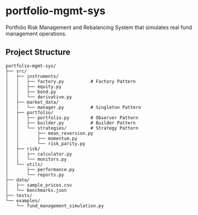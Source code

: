 # portfolio-mgmt-sys

Portfolio Risk Management and Rebalancing System that simulates real fund management operations.

## Project Structure

```
portfolio-mgmt-sys/
├── src/
│   ├── instruments/
│   │   ├── factory.py          # Factory Pattern
│   │   ├── equity.py
│   │   ├── bond.py
│   │   └── derivative.py
│   ├── market_data/
│   │   └── manager.py          # Singleton Pattern
│   ├── portfolio/
│   │   ├── portfolio.py        # Observer Pattern
│   │   ├── builder.py          # Builder Pattern
│   │   └── strategies/         # Strategy Pattern
│   │       ├── mean_reversion.py
│   │       ├── momentum.py
│   │       └── risk_parity.py
│   ├── risk/
│   │   ├── calculator.py
│   │   └── monitors.py
│   └── utils/
│       ├── performance.py
│       └── reports.py
├── data/
│   ├── sample_prices.csv
│   └── benchmarks.json
├── tests/
└── examples/
    └── fund_management_simulation.py
```

